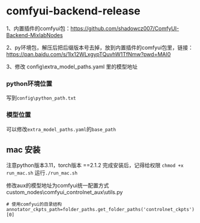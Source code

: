 # comfyui-backend-release


1、内置插件的comfyui包：https://github.com/shadowcz007/ComfyUI-Backend-MixlabNodes

2、py环境包，解压后把后缀版本号去掉，放到内置插件的comfyui包里，链接：https://pan.baidu.com/s/1lx12WLxgypTQuvhW1TfNmw?pwd=MAI0 

3、修改 config\extra_model_paths.yaml 里的模型地址



### python环境位置
写到```config\python_path.txt```


### 模型位置
可以修改```extra_model_paths.yaml```的```base_path```


<!-- ### custom_nodes位置
修改```extra_model_paths.yaml```的 ```other_ui``` 里的```base_path``` -->


## mac 安装
注意python版本3.11，torch版本 ==2.1.2 
完成安装后，记得给权限 ```chmod +x run_mac.sh```
运行```./run_mac.sh```


修改aux的模型地址为comfyui统一配置方式
custom_nodes\comfyui_controlnet_aux\utils.py
```
# 使用comfyui的目录结构
annotator_ckpts_path=folder_paths.get_folder_paths('controlnet_ckpts')[0]

```
